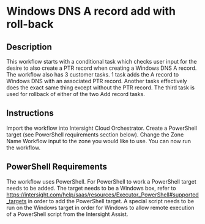 # Windows DNS A record add with roll-back

## Description
This workflow starts with a conditional task which checks user input for the desire to also create a PTR record when creating a Windows DNS A record.  The workflow also has 3 customer tasks.  1 task adds the A record to Windows DNS with an associated PTR record.  Another tasks effectively does the exact same thing except without the PTR record.  The third task is used for rollback of either of the two Add record tasks.

## Instructions
Import the workflow into Intersight Cloud Orchestrator.  Create a PowerShell target (see PowerShell requirements section below).  Change the Zone Name Workflow input to the zone you would like to use.  You can now run the workflow.

## PowerShell Requirements
The workflow uses PowerShell.  For PowerShell to work a PowerShell target needs to be added.   The target needs to be a Windows box, refer to https://intersight.com/help/saas/resources/Executor_PowerShell#supported_targets in order to add the PowerShell target.  A special script needs to be run on the Windows target in order for Windows to allow remote execution of a PowerShell script from the Intersight Assist.
